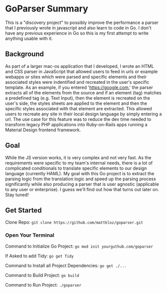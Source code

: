 # GoParser Summary

This is a "discovery project" to possibly improve the performance a parser that I previously wrote in javascript and also learn to code in Go. I don't have any previous experience in Go so this is my first attempt to write anything usable with it.

## Background

As part of a larger mac-os application that I developed, I wrote an HTML and CSS parser in JavaScript that allowed users to feed in urls or example webapps or sites which were parsed and specific elements and their associated styles were indentified and recreated in the user's specific template. As an example, if you entered 'https://google.com,' the parser extracts all of the elements from the source and if an element (tag) matches a predefined tag (e.g. Text Input), then the element is recreated on the user's side, the styles sheets are applied to the element and then the specific styles associated with that element are extracted. This allowed users to recreate any site in their local design language by simply entering a url. The use case for this feature was to reduce the dev time needed to transform legacy PHP applications into Ruby-on-Rails apps running a Material Design frontend framework. 

## Goal
While the JS version works, it is very complex and not very fast. As the requirements were specific to my team's internal needs, there is a lot of complicated conditionals to translate specific elements to our design language (currently HAML). My goal with this Go project is to extract the parsing logic from the translation logic and speed up the parsing process significantly while also producing a parser that is user agnostic (applicable to any user or enterprise). I guess we'll find out how that turns out later on. Stay tuned! 

## Get Started
Clone Repo:
`git clone https://github.com/mattkloz/goparser.git`

### Open Your Terminal

Command to Initialize Go Project:
`go mod init yourguthub.com/goparser`

If Asked to add Tidy:
`go get Tidy`

Command to Install all Project Dependencies:
`go get ./...`

Command to Build Project:
`go build`

Command to Run Project:
`./goparser`